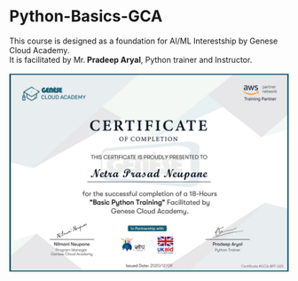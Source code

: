 # Python-Basics-GCA

This course is designed as a foundation for AI/ML Interestship by Genese Cloud Academy.</br>
It is facilitated by Mr.<b> Pradeep Aryal</b>, Python trainer and Instructor.</br></br>
<img src="https://github.com/np-n/Python-Basics-GCA/blob/main/Python%20Basics_Netra%20Prasad%20Neupane.jpg">
